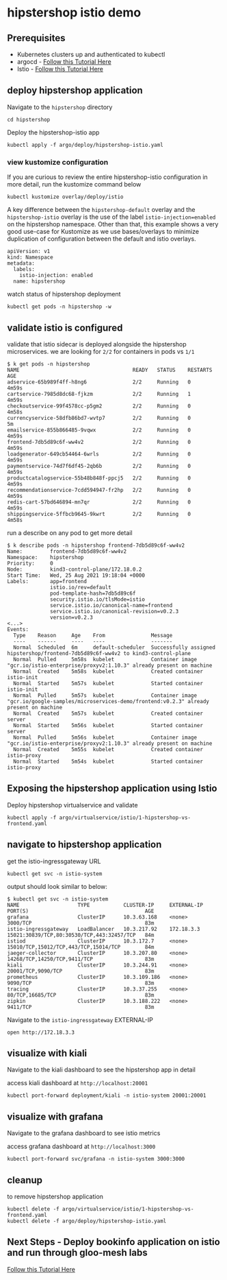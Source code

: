 # hipstershop istio demo

## Prerequisites
- Kubernetes clusters up and authenticated to kubectl
- argocd - [Follow this Tutorial Here](https://github.com/solo-io/gitops-library/tree/main/argocd)
- Istio - [Follow this Tutorial Here](https://github.com/solo-io/gitops-library/tree/main/istio)


## deploy hipstershop application
Navigate to the `hipstershop` directory
```
cd hipstershop
```

Deploy the hipstershop-istio app
```
kubectl apply -f argo/deploy/hipstershop-istio.yaml
```

### view kustomize configuration
If you are curious to review the entire hipstershop-istio configuration in more detail, run the kustomize command below
```
kubectl kustomize overlay/deploy/istio
```

A key difference between the `hipstershop-default` overlay and the `hipstershop-istio` overlay is the use of the label `istio-injection=enabled` on the hipstershop namespace. Other than that, this example shows a very good use-case for Kustomize as we use bases/overlays to minimize duplication of configuration between the default and istio overlays.
```
apiVersion: v1
kind: Namespace
metadata:
  labels:
    istio-injection: enabled
  name: hipstershop
```

watch status of hipstershop deployment
```
kubectl get pods -n hipstershop -w
```

## validate istio is configured
validate that istio sidecar is deployed alongside the hipstershop microservices. we are looking for `2/2` for containers in pods vs `1/1`
```
$ k get pods -n hipstershop
NAME                                     READY   STATUS    RESTARTS   AGE
adservice-65b989f4ff-h8ng6               2/2     Running   0          4m59s
cartservice-7985d8dc68-fjkzm             2/2     Running   1          4m59s
checkoutservice-99f4578cc-p5gm2          2/2     Running   0          4m58s
currencyservice-58dfb86bd7-wvtp7         2/2     Running   0          5m
emailservice-855b866485-9vqwx            2/2     Running   0          4m59s
frontend-7db5d89c6f-ww4v2                2/2     Running   0          4m59s
loadgenerator-649cb54464-6wrls           2/2     Running   0          4m59s
paymentservice-74d7f6df45-2qb6b          2/2     Running   0          4m59s
productcatalogservice-55b48b848f-ppcj5   2/2     Running   0          4m59s
recommendationservice-7cdd594947-fr2hp   2/2     Running   0          4m59s
redis-cart-57bd646894-mn7qr              2/2     Running   0          4m59s
shippingservice-5ffbcb9645-9kwrt         2/2     Running   0          4m58s
```

run a describe on any pod to get more detail
```
$ k describe pods -n hipstershop frontend-7db5d89c6f-ww4v2
Name:         frontend-7db5d89c6f-ww4v2
Namespace:    hipstershop
Priority:     0
Node:         kind3-control-plane/172.18.0.2
Start Time:   Wed, 25 Aug 2021 19:18:04 +0000
Labels:       app=frontend
              istio.io/rev=default
              pod-template-hash=7db5d89c6f
              security.istio.io/tlsMode=istio
              service.istio.io/canonical-name=frontend
              service.istio.io/canonical-revision=v0.2.3
              version=v0.2.3
<...>
Events:
  Type    Reason     Age    From               Message
  ----    ------     ----   ----               -------
  Normal  Scheduled  6m     default-scheduler  Successfully assigned hipstershop/frontend-7db5d89c6f-ww4v2 to kind3-control-plane
  Normal  Pulled     5m58s  kubelet            Container image "gcr.io/istio-enterprise/proxyv2:1.10.3" already present on machine
  Normal  Created    5m58s  kubelet            Created container istio-init
  Normal  Started    5m57s  kubelet            Started container istio-init
  Normal  Pulled     5m57s  kubelet            Container image "gcr.io/google-samples/microservices-demo/frontend:v0.2.3" already present on machine
  Normal  Created    5m57s  kubelet            Created container server
  Normal  Started    5m56s  kubelet            Started container server
  Normal  Pulled     5m56s  kubelet            Container image "gcr.io/istio-enterprise/proxyv2:1.10.3" already present on machine
  Normal  Created    5m55s  kubelet            Created container istio-proxy
  Normal  Started    5m54s  kubelet            Started container istio-proxy
```

## Exposing the hipstershop application using Istio
Deploy hipstershop virtualservice and validate
```
kubectl apply -f argo/virtualservice/istio/1-hipstershop-vs-frontend.yaml
```

## navigate to hipstershop application
get the istio-ingressgateway URL
```
kubectl get svc -n istio-system
```

output should look similar to below:
```
$ kubectl get svc -n istio-system
NAME                   TYPE           CLUSTER-IP     EXTERNAL-IP   PORT(S)                                      AGE
grafana                ClusterIP      10.3.63.168    <none>        3000/TCP                                     83m
istio-ingressgateway   LoadBalancer   10.3.217.92    172.18.3.3    15021:30839/TCP,80:30530/TCP,443:32457/TCP   84m
istiod                 ClusterIP      10.3.172.7     <none>        15010/TCP,15012/TCP,443/TCP,15014/TCP        84m
jaeger-collector       ClusterIP      10.3.207.80    <none>        14268/TCP,14250/TCP,9411/TCP                 83m
kiali                  ClusterIP      10.3.244.91    <none>        20001/TCP,9090/TCP                           83m
prometheus             ClusterIP      10.3.109.186   <none>        9090/TCP                                     83m
tracing                ClusterIP      10.3.37.255    <none>        80/TCP,16685/TCP                             83m
zipkin                 ClusterIP      10.3.188.222   <none>        9411/TCP                                     83m
```

Navigate to the `istio-ingressgateway` EXTERNAL-IP
```
open http://172.18.3.3
```

## visualize with kiali
Navigate to the kiali dashboard to see the hipstershop app in detail

access kiali dashboard at `http://localhost:20001`
```
kubectl port-forward deployment/kiali -n istio-system 20001:20001
```

## visualize with grafana
Navigate to the grafana dashboard to see istio metrics

access grafana dashboard at `http://localhost:3000`
```
kubectl port-forward svc/grafana -n istio-system 3000:3000
```

## cleanup
to remove hipstershop application
```
kubectl delete -f argo/virtualservice/istio/1-hipstershop-vs-frontend.yaml
kubectl delete -f argo/deploy/hipstershop-istio.yaml
```

## Next Steps - Deploy bookinfo application on istio and run through gloo-mesh labs
[Follow this Tutorial Here](https://github.com/solo-io/gitops-library/tree/main/bookinfo/bookinfo-mesh.md)
